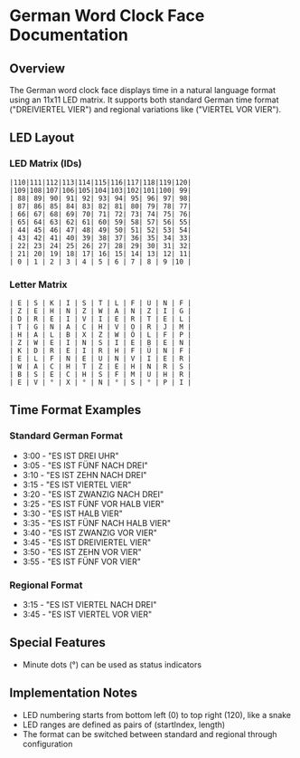 # German Word Clock Face Documentation

## Overview
The German word clock face displays time in a natural language format using an 11x11 LED matrix. It supports both standard German time format ("DREIVIERTEL VIER") and regional variations like ("VIERTEL VOR VIER").

## LED Layout

### LED Matrix (IDs)
```
|110|111|112|113|114|115|116|117|118|119|120|
|109|108|107|106|105|104|103|102|101|100| 99|
| 88| 89| 90| 91| 92| 93| 94| 95| 96| 97| 98|
| 87| 86| 85| 84| 83| 82| 81| 80| 79| 78| 77|
| 66| 67| 68| 69| 70| 71| 72| 73| 74| 75| 76|
| 65| 64| 63| 62| 61| 60| 59| 58| 57| 56| 55|
| 44| 45| 46| 47| 48| 49| 50| 51| 52| 53| 54|
| 43| 42| 41| 40| 39| 38| 37| 36| 35| 34| 33|
| 22| 23| 24| 25| 26| 27| 28| 29| 30| 31| 32|
| 21| 20| 19| 18| 17| 16| 15| 14| 13| 12| 11|
| 0 | 1 | 2 | 3 | 4 | 5 | 6 | 7 | 8 | 9 |10 |
```

### Letter Matrix
```
| E | S | K | I | S | T | L | F | Ü | N | F |
| Z | E | H | N | Z | W | A | N | Z | I | G |
| D | R | E | I | V | I | E | R | T | E | L |
| T | G | N | A | C | H | V | O | R | J | M |
| H | A | L | B | X | Z | W | Ö | L | F | P |
| Z | W | E | I | N | S | I | E | B | E | N |
| K | D | R | E | I | R | H | F | Ü | N | F |
| E | L | F | N | E | U | N | V | I | E | R |
| W | A | C | H | T | Z | E | H | N | R | S |
| B | S | E | C | H | S | F | M | U | H | R |
| E | V | ° | X | ° | N | ° | S | ° | P | I |
```

## Time Format Examples

### Standard German Format
- 3:00 - "ES IST DREI UHR"
- 3:05 - "ES IST FÜNF NACH DREI"
- 3:10 - "ES IST ZEHN NACH DREI"
- 3:15 - "ES IST VIERTEL VIER"
- 3:20 - "ES IST ZWANZIG NACH DREI"
- 3:25 - "ES IST FÜNF VOR HALB VIER"
- 3:30 - "ES IST HALB VIER"
- 3:35 - "ES IST FÜNF NACH HALB VIER"
- 3:40 - "ES IST ZWANZIG VOR VIER"
- 3:45 - "ES IST DREIVIERTEL VIER"
- 3:50 - "ES IST ZEHN VOR VIER"
- 3:55 - "ES IST FÜNF VOR VIER"

### Regional Format
- 3:15 - "ES IST VIERTEL NACH DREI"
- 3:45 - "ES IST VIERTEL VOR VIER"

## Special Features
- Minute dots (°) can be used as status indicators

## Implementation Notes
- LED numbering starts from bottom left (0) to top right (120), like a snake
- LED ranges are defined as pairs of (startIndex, length)
- The format can be switched between standard and regional through configuration